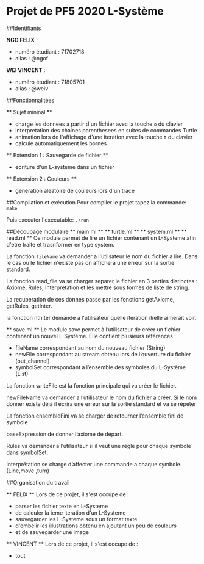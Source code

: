 Projet de PF5 2020 L-Système
===========


##Identifiants

**NGO FELIX** :

*    numéro étudiant : 71702718
*    alias : @ngof
    
**WEI VINCENT** :

*    numéro étudiant : 71805701
*    alias : @weiv

##Fonctionnalitées

** Sujet mininal **
* charge les donnees a partir d'un fichier avec la touche `o` du clavier
* interpretation des chaines parenthesees en suites de commandes Turtle
* animation lors de l'affichage d'une iteration avec la touche `t` du clavier
* calcule automatiquement les bornes

** Extension 1 : Sauvegarde de fichier **
* ecriture d'un L-systeme dans un fichier

** Extension 2 : Couleurs **
* generation aleatoire de couleurs lors d'un trace


##Compilation et exécution
Pour compiler le projet tapez la commande:
`make`

Puis executer l'executable:
`./run`



##Découpage modulaire
** main.ml **
** turtle.ml **
** system.ml **
** read.ml **
Ce module permet de lire un fichier contenant un L-Systeme afin d'etre traite
et trasnformer en type system.

La fonction `fileName` va demander a l'utilsateur le nom du fichier a lire.
Dans le cas ou le fichier n'existe pas on affichera une erreur sur la sortie
standard.

La fonction read_file va se charger separer le fichier en 3 parties distinctes :
Axiome, Rules, Interpretation et les mettre sous formes de liste de string.

La recuperation de ces donnes passe par les fonctions getAxiome, getRules,
getInter.

la fonction nthIter demande a l'utilisateur quelle iteration il/elle aimerait
voir.

** save.ml **
Le module save permet à l’utilisateur de créer un fichier contenant un nouvel
L-Système.
Elle contient plusieurs références :
* fileName correspondant au nom du nouveau fichier (String)
* newFile correspondant au stream obtenu lors de l’ouverture du fichier
  (out_channel)
* symbolSet correspondant a l’ensemble des symboles du L-Système (List)

La fonction writeFile est la fonction principale qui va créer le fichier.

newFileName va demander a l’utilisateur le nom du fichier a créer. Si le nom donner existe déjà il écrira une erreur sur la sortie standard et va se répéter 

La fonction ensembleFini va se charger de retourner l’ensemble fini de symbole 

baseExpression de donner l’axiome de départ.

Rules va demander a l’utilisateur si il veut une règle pour chaque symbole dans symbolSet.

Interprétation se charge d’affecter une commande a chaque symbole. (Line,move ,turn) 


##Organisation du travail

** FELIX **
Lors de ce projet, il s'est occupe de :
* parser les fichier texte en L-Systeme
* de calculer la ieme iteration d'un L-Systeme
* sauvegarder les L-Systeme sous un format texte
* d'embelir les illustrations obtenu en ajoutant un peu de couleurs
* et de sauvegarder une image

** VINCENT **
Lors de ce projet, il s'est occupe de :
* tout

